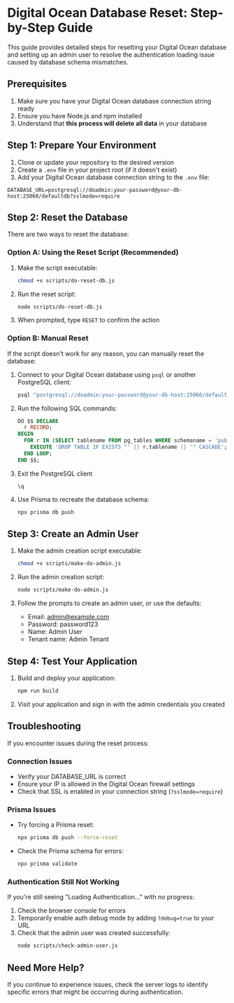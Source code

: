 # Digital Ocean Database Reset: Step-by-Step Guide

This guide provides detailed steps for resetting your Digital Ocean database and setting up an admin user to resolve the authentication loading issue caused by database schema mismatches.

## Prerequisites

1. Make sure you have your Digital Ocean database connection string ready
2. Ensure you have Node.js and npm installed
3. Understand that **this process will delete all data** in your database

## Step 1: Prepare Your Environment

1. Clone or update your repository to the desired version
2. Create a `.env` file in your project root (if it doesn't exist)
3. Add your Digital Ocean database connection string to the `.env` file:

```
DATABASE_URL=postgresql://doadmin:your-password@your-db-host:25060/defaultdb?sslmode=require
```

## Step 2: Reset the Database

There are two ways to reset the database:

### Option A: Using the Reset Script (Recommended)

1. Make the script executable:
   ```bash
   chmod +x scripts/do-reset-db.js
   ```

2. Run the reset script:
   ```bash
   node scripts/do-reset-db.js
   ```

3. When prompted, type `RESET` to confirm the action

### Option B: Manual Reset

If the script doesn't work for any reason, you can manually reset the database:

1. Connect to your Digital Ocean database using `psql` or another PostgreSQL client:
   ```bash
   psql "postgresql://doadmin:your-password@your-db-host:25060/defaultdb?sslmode=require"
   ```

2. Run the following SQL commands:
   ```sql
   DO $$ DECLARE
     r RECORD;
   BEGIN
     FOR r IN (SELECT tablename FROM pg_tables WHERE schemaname = 'public') LOOP
       EXECUTE 'DROP TABLE IF EXISTS "' || r.tablename || '" CASCADE';
     END LOOP;
   END $$;
   ```

3. Exit the PostgreSQL client
   ```
   \q
   ```

4. Use Prisma to recreate the database schema:
   ```bash
   npx prisma db push
   ```

## Step 3: Create an Admin User

1. Make the admin creation script executable:
   ```bash
   chmod +x scripts/make-do-admin.js
   ```

2. Run the admin creation script:
   ```bash
   node scripts/make-do-admin.js
   ```

3. Follow the prompts to create an admin user, or use the defaults:
   - Email: admin@example.com
   - Password: password123
   - Name: Admin User
   - Tenant name: Admin Tenant

## Step 4: Test Your Application

1. Build and deploy your application:
   ```bash
   npm run build
   ```

2. Visit your application and sign in with the admin credentials you created

## Troubleshooting

If you encounter issues during the reset process:

### Connection Issues

- Verify your DATABASE_URL is correct
- Ensure your IP is allowed in the Digital Ocean firewall settings
- Check that SSL is enabled in your connection string (`?sslmode=require`)

### Prisma Issues

- Try forcing a Prisma reset:
  ```bash
  npx prisma db push --force-reset
  ```

- Check the Prisma schema for errors:
  ```bash
  npx prisma validate
  ```

### Authentication Still Not Working

If you're still seeing "Loading Authentication..." with no progress:

1. Check the browser console for errors
2. Temporarily enable auth debug mode by adding `?debug=true` to your URL
3. Check that the admin user was created successfully:
   ```bash
   node scripts/check-admin-user.js
   ```

## Need More Help?

If you continue to experience issues, check the server logs to identify specific errors that might be occurring during authentication.